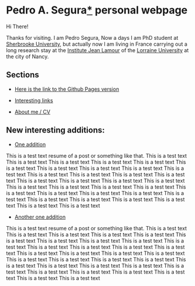 # Pedro A. Segura[*]((https://nicolas-van.github.io/easy-markdown-to-github-pages/)) personal webpage

Hi There! 

Thanks for visiting. I am Pedro Segura, Now a days I am PhD student at [Sherbrooke University](https://www.usherbrooke.ca/), but actually now I am living in France carrying out a long research stay at the [Institute Jean Lamour](https://ijl.univ-lorraine.fr/) of the [Lorraine University](http://www.univ-lorraine.fr/) at the city of Nancy.

## Sections

* [Here is the link to the Github Pages version](https://nicolas-van.github.io/easy-markdown-to-github-pages/)

* [Interesting links](https://pa-segura.github.io/LINKS) 

* [About me / CV](https://pa-segura.github.io/AboutMe-CV) 


## New interesting additions:

* [One addition](https://pa-segura.github.io/LICENSE) 

This is a test text resume of a post or something like that. This is a
test text This is a test text This is a test text This is a test text
This is a test text This is a test text This is a test text This is a
test text This is a test text This is a test text This is a test text
This is a test text This is a test text This is a test text This is a
test text This is a test text This is a test text This is a test text
This is a test text This is a test text This is a test text This is a
test text This is a test text This is a test text This is a test text
This is a test text This is a test text This is a test text This is a
test text This is a test text This is a test text This is a test text
This is a test text

* [Another one addition](https://pa-segura.github.io/LICENSE) 

This is a test text resume of a post or something like that. This is a
test text This is a test text This is a test text This is a test text
This is a test text This is a test text This is a test text This is a
test text This is a test text This is a test text This is a test text
This is a test text This is a test text This is a test text This is a
test text This is a test text This is a test text This is a test text
This is a test text This is a test text This is a test text This is a
test text This is a test text This is a test text This is a test text
This is a test text This is a test text This is a test text This is a
test text This is a test text This is a test text This is a test text
This is a test text

